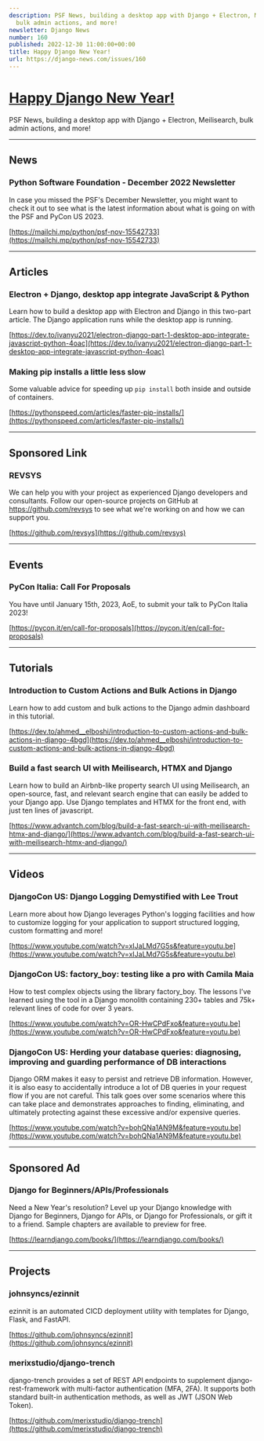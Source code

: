 ```yaml
---
description: PSF News, building a desktop app with Django + Electron, Meilisearch,
  bulk admin actions, and more!
newsletter: Django News
number: 160
published: 2022-12-30 11:00:00+00:00
title: Happy Django New Year!
url: https://django-news.com/issues/160
---
```


# [Happy Django New Year!](https://django-news.com/issues/160)

PSF News, building a desktop app with Django + Electron, Meilisearch, bulk admin actions, and more!

----

## News

### Python Software Foundation - December 2022 Newsletter

<p>In case you missed the PSF's December Newsletter, you might want to check it out to see what is the latest information about what is going on with the PSF and PyCon US 2023.</p>

[https://mailchi.mp/python/psf-nov-15542733](https://mailchi.mp/python/psf-nov-15542733)

----

## Articles

### Electron + Django, desktop app integrate JavaScript & Python

<p>Learn how to build a desktop app with Electron and Django in this two-part article. The Django application runs while the desktop app is running.</p>

[https://dev.to/ivanyu2021/electron-django-part-1-desktop-app-integrate-javascript-python-4oac](https://dev.to/ivanyu2021/electron-django-part-1-desktop-app-integrate-javascript-python-4oac)

### Making pip installs a little less slow

<p>Some valuable advice for speeding up <code>pip install</code> both inside and outside of containers.</p>

[https://pythonspeed.com/articles/faster-pip-installs/](https://pythonspeed.com/articles/faster-pip-installs/)

----

## Sponsored Link

### REVSYS

<p>We can help you with your project as experienced Django developers and consultants. Follow our open-source projects on GitHub at <a href="https://cur.at/Hz9LhHY">https://github.com/revsys</a> to see what we're working on and how we can support you.</p>

[https://github.com/revsys](https://github.com/revsys)

----

## Events

### PyCon Italia: Call For Proposals

<p>You have until January 15th, 2023, AoE, to submit your talk to PyCon Italia 2023!</p>

[https://pycon.it/en/call-for-proposals](https://pycon.it/en/call-for-proposals)

----

## Tutorials

### Introduction to Custom Actions and Bulk Actions in Django

<p>Learn how to add custom and bulk actions to the Django admin dashboard in this tutorial.</p>

[https://dev.to/ahmed__elboshi/introduction-to-custom-actions-and-bulk-actions-in-django-4bgd](https://dev.to/ahmed__elboshi/introduction-to-custom-actions-and-bulk-actions-in-django-4bgd)

### Build a fast search UI with Meilisearch, HTMX and Django

<p>Learn how to build an Airbnb-like property search UI using Meilisearch, an open-source, fast, and relevant search engine that can easily be added to your Django app. Use Django templates and HTMX for the front end, with just ten lines of javascript.</p>

[https://www.advantch.com/blog/build-a-fast-search-ui-with-meilisearch-htmx-and-django/](https://www.advantch.com/blog/build-a-fast-search-ui-with-meilisearch-htmx-and-django/)

----

## Videos

### DjangoCon US: Django Logging Demystified with Lee Trout

<p>Learn more about how Django leverages Python's logging facilities and how to customize logging for your application to support structured logging, custom formatting and more!</p>

[https://www.youtube.com/watch?v=xIJaLMd7G5s&feature=youtu.be](https://www.youtube.com/watch?v=xIJaLMd7G5s&feature=youtu.be)

### DjangoCon US: factory_boy: testing like a pro with Camila Maia

<p>How to test complex objects using the library factory_boy. The lessons I’ve learned using the tool in a Django monolith containing 230+ tables and 75k+ relevant lines of code for over 3 years.</p>

[https://www.youtube.com/watch?v=OR-HwCPdFxo&feature=youtu.be](https://www.youtube.com/watch?v=OR-HwCPdFxo&feature=youtu.be)

### DjangoCon US: Herding your database queries: diagnosing, improving and guarding performance of DB interactions

<p>Django ORM makes it easy to persist and retrieve DB information.  However, it is also easy to accidentally introduce a lot of DB queries in your request flow if you are not careful.  This talk goes over some scenarios where this can take place and demonstrates approaches to finding, eliminating, and ultimately protecting against these excessive and/or expensive queries.</p>

[https://www.youtube.com/watch?v=bohQNa1AN9M&feature=youtu.be](https://www.youtube.com/watch?v=bohQNa1AN9M&feature=youtu.be)

----

## Sponsored Ad

### Django for Beginners/APIs/Professionals

<p>Need a New Year's resolution? Level up your Django knowledge with Django for Beginners, Django for APIs, or Django for Professionals, or gift it to a friend. Sample chapters are available to preview for free.</p>

[https://learndjango.com/books/](https://learndjango.com/books/)

----

## Projects

### johnsyncs/ezinnit

<p>ezinnit is an automated CICD deployment utility with templates for Django, Flask, and FastAPI.</p>

[https://github.com/johnsyncs/ezinnit](https://github.com/johnsyncs/ezinnit)

### merixstudio/django-trench

<p>django-trench provides a set of REST API endpoints to supplement django-rest-framework with multi-factor authentication (MFA, 2FA). It supports both standard built-in authentication methods, as well as JWT (JSON Web Token).</p>

[https://github.com/merixstudio/django-trench](https://github.com/merixstudio/django-trench)